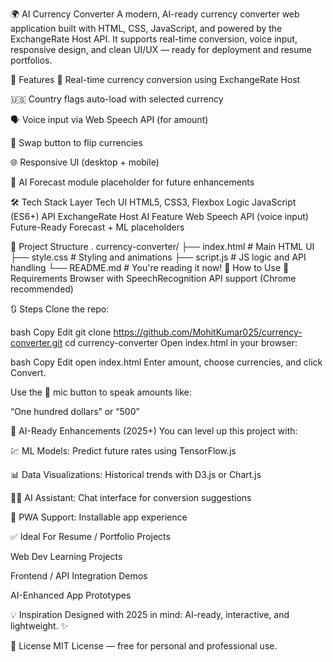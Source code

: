 🌍 AI Currency Converter
A modern, AI-ready currency converter web application built with HTML, CSS, JavaScript, and powered by the ExchangeRate Host API. It supports real-time conversion, voice input, responsive design, and clean UI/UX — ready for deployment and resume portfolios.

🚀 Features
🔁 Real-time currency conversion using ExchangeRate Host

🇺🇸 Country flags auto-load with selected currency

🗣 Voice input via Web Speech API (for amount)

🔄 Swap button to flip currencies

🌐 Responsive UI (desktop + mobile)

🔮 AI Forecast module placeholder for future enhancements

🛠 Tech Stack
Layer	Tech
UI	HTML5, CSS3, Flexbox
Logic	JavaScript (ES6+)
API	ExchangeRate Host
AI Feature	Web Speech API (voice input)
Future-Ready	Forecast + ML placeholders

📂 Project Structure
.
currency-converter/
├── index.html       # Main HTML UI
├── style.css        # Styling and animations
├── script.js        # JS logic and API handling
└── README.md        # You're reading it now!
🔧 How to Use
🚨 Requirements
Browser with SpeechRecognition API support (Chrome recommended)

🔃 Steps
Clone the repo:

bash
Copy
Edit
git clone https://github.com/MohitKumar025/currency-converter.git
cd currency-converter
Open index.html in your browser:

bash
Copy
Edit
open index.html
Enter amount, choose currencies, and click Convert.

Use the 🎤 mic button to speak amounts like:

“One hundred dollars” or “500”

🧠 AI-Ready Enhancements (2025+)
You can level up this project with:

💹 ML Models: Predict future rates using TensorFlow.js

📊 Data Visualizations: Historical trends with D3.js or Chart.js

🧑‍💼 AI Assistant: Chat interface for conversion suggestions

📱 PWA Support: Installable app experience

✅ Ideal For
Resume / Portfolio Projects

Web Dev Learning Projects

Frontend / API Integration Demos

AI-Enhanced App Prototypes

💡 Inspiration
Designed with 2025 in mind: AI-ready, interactive, and lightweight. ✨

📜 License
MIT License — free for personal and professional use.

